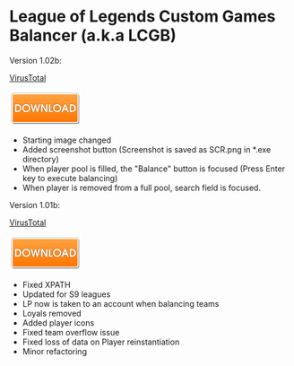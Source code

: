 # League of Legends Custom Games Balancer (a.k.a LCGB)
Version 1.02b:

[VirusTotal](https://www.virustotal.com/#/file/69108d3cfd2c4c44eadc6ef02eb844bf5d75a6ee61d52b228edd013790ae77e8/detection)

[![Download](dlbtn.png)](https://github.com/TheFizz/LCGB/raw/master/LoL%20Custom%20Games%20Balancer%20v1.02b.exe)
- Starting image changed
- Added screenshot button (Screenshot is saved as SCR.png in \*.exe directory)
- When player pool is filled, the "Balance" button is focused (Press Enter key to execute balancing)
- When player is removed from a full pool, search field is focused.

Version 1.01b:

[VirusTotal](https://www.virustotal.com/#/file/897c23e769ff2a7fca16a2d4cdcc3d10905be7e3453df0ea1b47ea4ef6c7bccf/detection)

[![Download](dlbtn.png)](https://github.com/TheFizz/LCGB/raw/27b2cf61399c195df3e25bfcca5f93f241b3a74b/LoL%20Custom%20Games%20Balancer%20v1.01b.exe)
- Fixed XPATH
- Updated for S9 leagues
- LP now is taken to an account when balancing teams
- Loyals removed
- Added player icons
- Fixed team overflow issue
- Fixed loss of data on Player reinstantiation
- Minor refactoring
